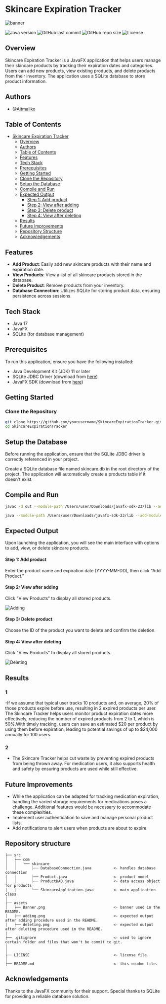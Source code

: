 # Skincare Expiration Tracker

![banner](assets/Banner.png)

![Java version](https://img.shields.io/badge/Java%20version-17%2B-lightgrey)
![GitHub last commit](https://img.shields.io/github/last-commit/Aitmaliko/SkincareExpirationTracker)
![GitHub repo size](https://img.shields.io/github/repo-size/Aitmaliko/SkincareExpirationTracker)
![License](https://img.shields.io/badge/License-MIT-green)

## Overview

Skincare Expiration Tracker is a JavaFX application that helps users manage their skincare products by tracking their expiration dates and categories. Users can add new products, view existing products, and delete products from their inventory. The application uses a SQLite database to store product information.
## Authors

- [@Aitmaliko](https://github.com/Aitmaliko)
  
## Table of Contents
- [Skincare Expiration Tracker](#skincare-expiration-tracker)
  - [Overview](#overview)
  - [Authors](#authors)
  - [Table of Contents](#table-of-contents)
  - [Features](#features)
  - [Tech Stack](#tech-stack)
  - [Prerequisites](#prerequisites)
  - [Getting Started](#getting-started)
  - [Clone the Repository](#clone-the-repository)
  - [Setup the Database](#setup-the-database)
  - [Compile and Run](#compile-and-run)
  - [Expected Output](#expected-output)
      - [Step 1: Add product](#step-1-add-product)
      - [Step 2: View after adding](#step-2-view-after-adding)
      - [Step 3: Delete product](#step-3-delete-product)
      - [Step 4: View after deleting](#step-4-view-after-deleting)
  - [Results](#results)
  - [Future Improvements](#future-improvements)
  - [Repository Structure](#repository-structure)
  - [Acknowledgements](#acknowledgements)
## Features

- **Add Product**: Easily add new skincare products with their name and expiration date.
- **View Products**: View a list of all skincare products stored in the database.
- **Delete Product**: Remove products from your inventory.
- **Database Connection**: Utilizes SQLite for storing product data, ensuring persistence across sessions.

## Tech Stack

- Java 17
- JavaFX
- SQLite (for database management)

## Prerequisites

To run this application, ensure you have the following installed:

- Java Development Kit (JDK) 11 or later
- SQLite JDBC Driver (download from [here](https://bitbucket.org/xerial/sqlite-jdbc/downloads/))
- JavaFX SDK (download from [here](https://gluonhq.com/products/javafx/))
  
## Getting Started

### Clone the Repository

```bash
git clone https://github.com/yourusername/SkincareExpirationTracker.git
cd SkincareExpirationTracker
```
## Setup the Database
Before running the application, ensure that the SQLite JDBC driver is correctly referenced in your project.

Create a SQLite database file named skincare.db in the root directory of the project.
The application will automatically create a products table if it doesn't exist.

## Compile and Run
```bash
javac -d out --module-path /Users/user/Downloads/javafx-sdk-23/lib --add-modules javafx.controls,javafx.fxml src/main/java/com/skincare/*.java

java --module-path /Users/user/Downloads/javafx-sdk-23/lib --add-modules javafx.controls,javafx.fxml -cp "out:/Users/user/Downloads/sqlite-jdbc-3.46.1.3.jar" com.skincare.SkincareApplication

```
## Expected Output
Upon launching the application, you will see the main interface with options to add, view, or delete skincare products.

#### Step 1: Add product 
Enter the product name and expiration date (YYYY-MM-DD), then click "Add Product."
#### Step 2: View after adding 
Click "View Products" to display all stored products.

  ![Adding](assets/adding.png)
  
#### Step 3: Delete product 
Choose the ID of the product you want to delete and confirm the deletion.
#### Step 4: View after deleting 
Click "View Products" to display all stored products.

  ![Deleting](assets/deleting.png)

## Results
### 1 
-If we assume that typical user tracks 10 products and, on average, 20% of those products expire before use, resulting in 2 expired products per user. The Skincare Tracker helps users monitor product expiration dates more effectively, reducing the number of expired products from 2 to 1, which is 50%.With timely tracking, users can save an estimated $20 per product by using them before expiration, leading to potential savings of up to $24,000 annually for 100 users.
### 2
- The Skincare Tracker helps cut waste by preventing expired products from being thrown away. For medication users, it also supports health and safety by ensuring products are used while still effective.

## Future Improvements
- While the application can be adapted for tracking medication expiration, handling the varied storage requirements for medications poses a challenge. Additional features would be necessary to accommodate these complexities.
- Implement user authentication to save and manage personal product lists.
- Add notifications to alert users when products are about to expire.
  
## Repository structure
```
├── src
│   ├── com
│   │   └── skincare
│   │       ├── DatabaseConnection.java          <- handles database connection
│   │       ├── Product.java                     <- product model
│   │       ├── ProductDAO.java                  <- data access object for products
│   │       └── SkincareApplication.java         <- main application class
│
├── assets
│   ├── Banner.png                               <- banner used in the README.
│   ├── adding.png                               <- expected output after adding procedure used in the README.
│   ├── deleting.png                             <- expected output after deleting procedure used in the README.
|
├── .gitignore                                   <- used to ignore certain folder and files that won't be commit to git.
│
│
├── LICENSE                                      <- license file.
│
├── README.md                                    <- this readme file.
```
## Acknowledgements
Thanks to the JavaFX community for their support.
Special thanks to SQLite for providing a reliable database solution.
